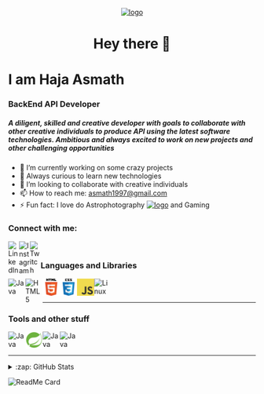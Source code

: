 [<p align="center"><img alt="logo" width="500px" src="https://raw.githubusercontent.com/HajaAsmath/aravinthraaj/main/luffy.gif" /></p>](https://raw.githubusercontent.com/HajaAsmath/aravinthraaj/main/luffy.gif)
<h1 align="center">Hey there 👋</h1>

# I am Haja Asmath
### BackEnd API Developer

##### A diligent, skilled and creative developer with goals to collaborate with other creative individuals to produce API using the latest software technologies. Ambitious and always excited to work on new projects and other challenging opportunities

- 🔭 I’m currently working on some crazy projects
- 🌱 Always curious to learn new technologies
- 👯 I’m looking to collaborate with creative individuals  
- 📫 How to reach me: asmath1997@gmail.com
- ⚡ Fun fact: I love do Astrophotography [<addr><img alt="logo" width="18px" src="anime.png" />](https://www.crunchyroll.com/) and Gaming

### Connect with me:

[<img align="left" alt="LinkedIn" width="22px" src="https://www.vectorlogo.zone/logos/linkedin/linkedin-icon.svg" />][linkedin]
[<img align="left" alt="Instagram" width="22px" src="https://www.vectorlogo.zone/logos/instagram/instagram-icon.svg" />][instagram]
[<img align="left" alt="Twitch" width="22px" src="https://logodownload.org/wp-content/uploads/2018/02/reddit-logo-16.png" />][reddit]


<br />


### Languages and Libraries

[<img align="left" alt="Java" width="35px" src="https://logos-download.com/wp-content/uploads/2016/10/Java_logo.png" />](https://docs.oracle.com/en/java/)
[<img align="left" alt="HTML5" width="35px" src="https://dwglogo.com/wp-content/uploads/2017/08/Go_logo_aqua.png" />](https://golang.org/doc/)
[<img align="left" alt="HTML5" width="35px" src="https://raw.githubusercontent.com/github/explore/80688e429a7d4ef2fca1e82350fe8e3517d3494d/topics/html/html.png" />](https://developer.mozilla.org/en-US/docs/Web/Guide/HTML/HTML5)
[<img align="left" alt="CSS3" width="35px" src="https://raw.githubusercontent.com/github/explore/80688e429a7d4ef2fca1e82350fe8e3517d3494d/topics/css/css.png" />](https://developer.mozilla.org/en-US/docs/Web/CSS)
[<img align="left" alt="JS" width="35px" src="https://raw.githubusercontent.com/github/explore/80688e429a7d4ef2fca1e82350fe8e3517d3494d/topics/javascript/javascript.png" />](https://developer.mozilla.org/en-US/docs/Web/JavaScript)
[<img align="left" alt="Linux" width="35px" src="https://www.vectorlogo.zone/logos/linux/linux-icon.svg" />](https://www.linux.org/)
<br />
<br />

<hr />


### Tools and other stuff

[<img align="left" alt="Java" width="35px" src="https://www.javawebtutor.com/images/hibernate/hibernate-logo.png" />](https://hibernate.org/orm/documentation/5.4/)
[<img align="left" alt="Java" width="35px" src="https://raw.githubusercontent.com/github/explore/6c6508f34230f0ac0d49e847a326429eefbfc030/topics/spring-boot/spring-boot.png" />](https://spring.io/projects/spring-boot)
[<img align="left" alt="Java" width="35px" src="https://kafka.apache.org/images/apache-kafka.png" />](https://kafka.apache.org/documentation/)
[<img align="left" alt="Java" width="35px" src="https://junit.org/junit4/images/junit5-banner.png" />](https://junit.org/junit5/docs/current/user-guide/)
<br />
<br />
<hr />

<details>
  <summary>:zap: GitHub Stats</summary>
    <img align="left" alt="Aravinth's GitHub Stats" src="https://github-readme-stats.vercel.app/api?username=HajaAsmath&hide=contribs,prs&theme=radical" />

  </details>

![ReadMe Card](https://github-readme-stats.vercel.app/api/pin/?username=HajaAsmath&repo=ValidateBinaryTree)



[linkedin]:https://www.linkedin.com/in/haja-asmath/
[instagram]:https://www.instagram.com/hajaasmath/
[reddit]:https://www.reddit.com/user/alphakiddo
